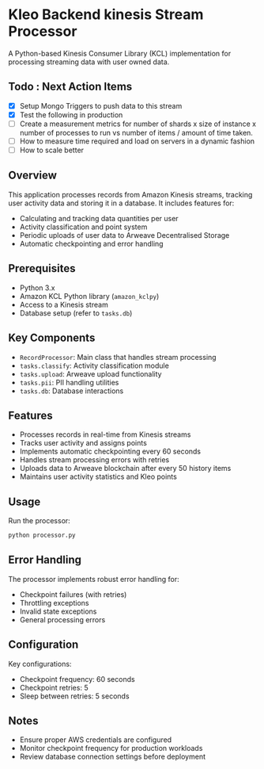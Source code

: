 # Kleo Backend kinesis Stream Processor

A Python-based Kinesis Consumer Library (KCL) implementation for processing streaming data with user owned data. 

## Todo : Next Action Items
- [x] Setup Mongo Triggers to push data to this stream  
- [x] Test the following in production
- [ ] Create a measurement metrics for number of shards x size of instance x number of processes to run vs number of items / amount of time taken.
- [ ] How to measure time required and load on servers in a dynamic fashion
- [ ] How to scale better 

## Overview

This application processes records from Amazon Kinesis streams, tracking user activity data and storing it in a database. It includes features for:
- Calculating and tracking data quantities per user
- Activity classification and point system
- Periodic uploads of user data to Arweave Decentralised Storage 
- Automatic checkpointing and error handling

## Prerequisites

- Python 3.x
- Amazon KCL Python library (`amazon_kclpy`)
- Access to a Kinesis stream
- Database setup (refer to `tasks.db`)

## Key Components

- `RecordProcessor`: Main class that handles stream processing
- `tasks.classify`: Activity classification module
- `tasks.upload`: Arweave upload functionality
- `tasks.pii`: PII handling utilities
- `tasks.db`: Database interactions

## Features

- Processes records in real-time from Kinesis streams
- Tracks user activity and assigns points
- Implements automatic checkpointing every 60 seconds
- Handles stream processing errors with retries
- Uploads data to Arweave blockchain after every 50 history items
- Maintains user activity statistics and Kleo points

## Usage

Run the processor:

```bash
python processor.py
```

## Error Handling

The processor implements robust error handling for:
- Checkpoint failures (with retries)
- Throttling exceptions
- Invalid state exceptions
- General processing errors

## Configuration

Key configurations:
- Checkpoint frequency: 60 seconds
- Checkpoint retries: 5
- Sleep between retries: 5 seconds

## Notes

- Ensure proper AWS credentials are configured
- Monitor checkpoint frequency for production workloads
- Review database connection settings before deployment
